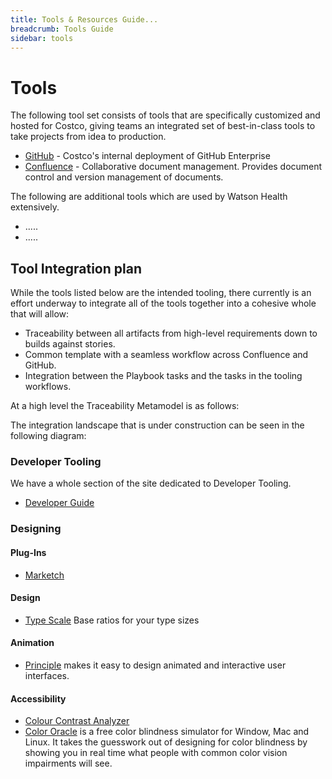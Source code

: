 ```yaml
---
title: Tools & Resources Guide...
breadcrumb: Tools Guide
sidebar: tools
---
```


# Tools
The following tool set consists of tools that are specifically customized and hosted for Costco, giving teams an integrated set of best-in-class tools to take projects from idea to production.
- [GitHub](../github/) - Costco's internal deployment of GitHub Enterprise
- [Confluence](../confluence/) - Collaborative document management. Provides document control and version management of documents.

The following are additional tools which are used by Watson Health extensively.
- .....
- .....
## Tool Integration plan

While the tools listed below are the intended tooling, there currently is an effort underway to integrate all of the tools together into a cohesive whole that will allow:
- Traceability between all artifacts from high-level requirements down to builds against stories.
- Common template with a seamless workflow across Confluence and GitHub.
- Integration between the Playbook tasks and the tasks in the tooling workflows.


<a id="traceability-metamodel"></a>
At a high level the Traceability Metamodel is as follows:

The integration landscape that is under construction can be seen in the following diagram:

### Developer Tooling

We have a whole section of the site dedicated to Developer Tooling.
- [Developer Guide](/dev/developer-guide/index/)


### Designing

#### Plug-Ins

<!-- - <a href="">Craft</a>  Sketch 3 plug-in for using and editing Watson's design libraries -->
- <a target="_blank" href="https://github.com/tudou527/marketch?ref=sketchhunt">Marketch</a>

#### Design

- <a target="_blank" href="http://type-scale.com/">Type Scale</a> Base ratios for your type sizes

#### Animation

- <a target="_blank" href="http://principleformac.com/">Principle</a> makes it easy to design animated and interactive user interfaces.

#### Accessibility

- <a target="_blank" href="https://www.paciellogroup.com/resources/contrastanalyser/">Colour Contrast Analyzer</a>
- <a target="_blank" href="http://colororacle.org/">Color Oracle</a> is a free color blindness simulator for Window, Mac and Linux. It takes the guesswork out of designing for color blindness by showing you in real time what people with common color vision impairments will see.


